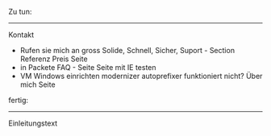 Zu tun:
*********
Kontakt
- Rufen sie mich an gross
Solide, Schnell, Sicher, Suport - Section
Referenz
Preis Seite
- in Packete
FAQ - Seite
Seite mit IE testen
- VM Windows einrichten
modernizer
autoprefixer funktioniert nicht?
Über mich Seite

fertig:
*********
Einleitungstext
